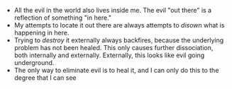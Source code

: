 
* All the evil in the world also lives inside me. The evil "out there" is a reflection of something "in here."
* My attempts to locate it out there are always attempts to _disown_ what is happening in here.
* Trying to _destroy_ it externally always backfires, because the underlying problem has not been healed. This only causes further dissociation, both internally and externally. Externally, this looks like evil going underground.
* The only way to eliminate evil is to heal it, and I can only do this to the degree that I can see